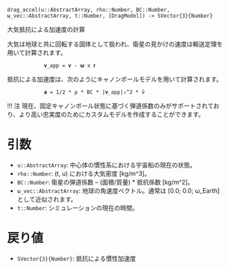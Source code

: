 ```
drag_accel(u::AbstractArray, rho::Number, BC::Number, ω_vec::AbstractArray, t::Number, [DragModel]) -> SVector{3}{Number}
```

大気抵抗による加速度の計算

大気は地球と共に回転する固体として扱われ、衛星の見かけの速度は輸送定理を用いて計算されます。

```
            𝐯_app = 𝐯 - 𝛚 x 𝐫
```

抵抗による加速度は、次のようにキャノンボールモデルを用いて計算されます。

```
            𝐚 = 1/2 * ρ * BC * |𝐯_app|₂^2 * v̂
```

!!! 注     現在、固定キャノンボール状態に基づく弾道係数のみがサポートされており、より高い忠実度のためにカスタムモデルを作成することができます。

# 引数

  * `u::AbstractArray`: 中心体の慣性系における宇宙船の現在の状態。
  * `rho::Number`: (t, u) における大気密度 [kg/m^3]。
  * `BC::Number`: 衛星の弾道係数 – (面積/質量) * 抵抗係数 [kg/m^2]。
  * `ω_vec::AbstractArray`: 地球の角速度ベクトル。通常は [0.0; 0.0; ω_Earth] として近似されます。
  * `t::Number`: シミュレーションの現在の時間。

# 戻り値

  * `SVector{3}{Number}`: 抵抗による慣性加速度
